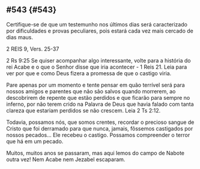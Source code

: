 ## #543 {#543}

Certifique-se de que um testemunho nos últimos dias será caracterizado por dificuldades e provas peculiares, pois estará cada vez mais cercado de dias maus.

2 REIS 9, Vers. 25-37

2 Rs 9:25 Se quiser acompanhar algo interessante, volte para a história do rei Acabe e o que o Senhor disse que iria acontecer - 1 Reis 21\. Leia para ver por que e como Deus fizera a promessa de que o castigo viria.

Pare apenas por um momento e tente pensar em quão terrível será para nossos amigos e parentes que não são salvos quando morrerem, ao descobrirem de repente que estão perdidos e que ficarão para sempre no inferno, por não terem crido na Palavra de Deus que havia falado com tanta clareza que estariam perdidos se não crescem. Leia 2 Ts 2:12.

Todavia, possamos nós, que somos crentes, recordar o precioso sangue de Cristo que foi derramado para que nunca, jamais, fôssemos castigados por nossos pecados... Ele recebeu o castigo. Possamos compreender o terror que há em um pecado.

Muitos, muitos anos se passaram, mas aqui lemos do campo de Nabote outra vez! Nem Acabe nem Jezabel escaparam.